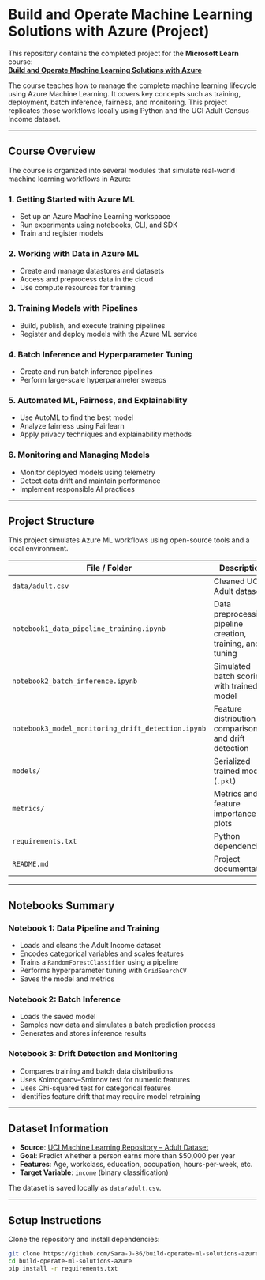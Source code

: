 # Build and Operate Machine Learning Solutions with Azure (Project)

This repository contains the completed project for the **Microsoft Learn** course:  
**[Build and Operate Machine Learning Solutions with Azure](https://learn.microsoft.com/en-us/training/paths/build-operate-machine-learning-solutions-azure/)**

The course teaches how to manage the complete machine learning lifecycle using Azure Machine Learning. It covers key concepts such as training, deployment, batch inference, fairness, and monitoring. This project replicates those workflows locally using Python and the UCI Adult Census Income dataset.

---

## Course Overview

The course is organized into several modules that simulate real-world machine learning workflows in Azure:

### 1. Getting Started with Azure ML
- Set up an Azure Machine Learning workspace
- Run experiments using notebooks, CLI, and SDK
- Train and register models

### 2. Working with Data in Azure ML
- Create and manage datastores and datasets
- Access and preprocess data in the cloud
- Use compute resources for training

### 3. Training Models with Pipelines
- Build, publish, and execute training pipelines
- Register and deploy models with the Azure ML service

### 4. Batch Inference and Hyperparameter Tuning
- Create and run batch inference pipelines
- Perform large-scale hyperparameter sweeps

### 5. Automated ML, Fairness, and Explainability
- Use AutoML to find the best model
- Analyze fairness using Fairlearn
- Apply privacy techniques and explainability methods

### 6. Monitoring and Managing Models
- Monitor deployed models using telemetry
- Detect data drift and maintain performance
- Implement responsible AI practices

---

## Project Structure

This project simulates Azure ML workflows using open-source tools and a local environment.

| File / Folder                                | Description                                                   |
|---------------------------------------------|---------------------------------------------------------------|
| `data/adult.csv`                             | Cleaned UCI Adult dataset                                     |
| `notebook1_data_pipeline_training.ipynb`     | Data preprocessing, pipeline creation, training, and tuning  |
| `notebook2_batch_inference.ipynb`            | Simulated batch scoring with trained model                   |
| `notebook3_model_monitoring_drift_detection.ipynb` | Feature distribution comparison and drift detection       |
| `models/`                                    | Serialized trained model (`.pkl`)                            |
| `metrics/`                                   | Metrics and feature importance plots                         |
| `requirements.txt`                           | Python dependencies                                           |
| `README.md`                                  | Project documentation                                         |

---

## Notebooks Summary

### Notebook 1: Data Pipeline and Training
- Loads and cleans the Adult Income dataset
- Encodes categorical variables and scales features
- Trains a `RandomForestClassifier` using a pipeline
- Performs hyperparameter tuning with `GridSearchCV`
- Saves the model and metrics

### Notebook 2: Batch Inference
- Loads the saved model
- Samples new data and simulates a batch prediction process
- Generates and stores inference results

### Notebook 3: Drift Detection and Monitoring
- Compares training and batch data distributions
- Uses Kolmogorov–Smirnov test for numeric features
- Uses Chi-squared test for categorical features
- Identifies feature drift that may require model retraining

---

## Dataset Information

- **Source**: [UCI Machine Learning Repository – Adult Dataset](https://archive.ics.uci.edu/ml/datasets/adult)
- **Goal**: Predict whether a person earns more than \$50,000 per year
- **Features**: Age, workclass, education, occupation, hours-per-week, etc.
- **Target Variable**: `income` (binary classification)

The dataset is saved locally as `data/adult.csv`.

---

## Setup Instructions

Clone the repository and install dependencies:

```bash
git clone https://github.com/Sara-J-86/build-operate-ml-solutions-azure.git
cd build-operate-ml-solutions-azure
pip install -r requirements.txt
